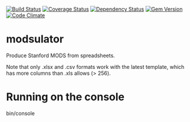 [![Build Status](https://travis-ci.org/sul-dlss/modsulator.svg?branch=master)](https://travis-ci.org/sul-dlss/modsulator) [![Coverage Status](https://coveralls.io/repos/sul-dlss/modsulator/badge.png)](https://coveralls.io/r/sul-dlss/modsulator) [![Dependency Status](https://gemnasium.com/sul-dlss/modsulator.svg)](https://gemnasium.com/sul-dlss/modsulator) [![Gem Version](https://badge.fury.io/rb/modsulator.svg)](http://badge.fury.io/rb/modsulator) [![Code Climate](https://codeclimate.com/github/sul-dlss/modsulator/badges/gpa.svg)](https://codeclimate.com/github/sul-dlss/modsulator)

# modsulator
Produce Stanford MODS from spreadsheets.

Note that only .xlsx and .csv formats work with the latest template, which has more columns than
.xls allows (> 256).

# Running on the console

  bin/console
